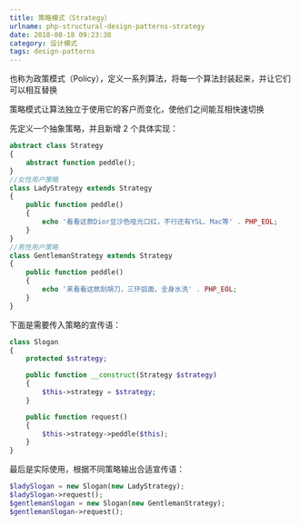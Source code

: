 ```yaml
---
title: 策略模式（Strategy）
urlname: php-structural-design-patterns-strategy
date: 2018-08-18 09:23:38
category: 设计模式
tags: design-patterns
---
```


也称为政策模式（Policy），定义一系列算法，将每一个算法封装起来，并让它们可以相互替换

策略模式让算法独立于使用它的客户而变化，使他们之间能互相快速切换

<!-- more -->

先定义一个抽象策略，并且新增 2 个具体实现：

```php
abstract class Strategy
{
    abstract function peddle();
}
//女性用户策略
class LadyStrategy extends Strategy
{
    public function peddle()
    {
        echo '看看这款Dior豆沙色哑光口红，不行还有YSL、Mac等' . PHP_EOL;
    }
}
//男性用户策略
class GentlemanStrategy extends Strategy
{
    public function peddle()
    {
        echo '来看看这款刮胡刀，三环弧面，全身水洗' . PHP_EOL;
    }
}
```

下面是需要传入策略的宣传语：

```php
class Slogan
{
    protected $strategy;

    public function __construct(Strategy $strategy)
    {
        $this->strategy = $strategy;
    }

    public function request()
    {
        $this->strategy->peddle($this);
    }
}
```

最后是实际使用，根据不同策略输出合适宣传语：

```php
$ladySlogan = new Slogan(new LadyStrategy);
$ladySlogan->request();
$gentlemanSlogan = new Slogan(new GentlemanStrategy);
$gentlemanSlogan->request();
```
